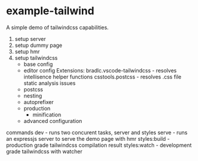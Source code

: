 # example-tailwind
 A simple demo of tailwindcss capabilities.

1. setup server
2. setup dummy page
3. setup hmr
4. setup tailwindcss
    - base config
    - editor config
        Extensions:
        bradlc.vscode-tailwindcss - resolves intellisence helper functions
        csstools.postcss - resolves .css file static analysis issues
    - postcss
    - nesting
    - autoprefixer
    - production
        - minification
    - advanced configuration

commands
    dev - runs two concurent tasks, server and styles
    serve - runs an expressjs server to serve the demo page with hmr
    styles:build - production grade tailwindcss compilation result
    styles:watch - development grade tailwindcss with watcher 


